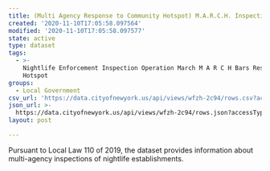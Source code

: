 ```yaml
---
title: (Multi Agency Response to Community Hotspot) M.A.R.C.H. Inspections
created: '2020-11-10T17:05:58.097564'
modified: '2020-11-10T17:05:58.097577'
state: active
type: dataset
tags:
  - >-
    Nightlife Enforcement Inspection Operation March M A R C H Bars Restaurants
    Hotspot
groups:
  - Local Government
csv_url: 'https://data.cityofnewyork.us/api/views/wfzh-2c94/rows.csv?accessType=DOWNLOAD'
json_url: >-
  https://data.cityofnewyork.us/api/views/wfzh-2c94/rows.json?accessType=DOWNLOAD
layout: post

---
```

Pursuant to Local Law 110 of 2019, the dataset provides information about multi-agency inspections of nightlife establishments.
